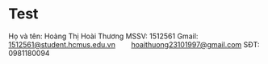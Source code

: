 # Test
Họ và tên: Hoàng Thị Hoài Thương
MSSV: 1512561
Gmail: 1512561@student.hcmus.edu.vn
        hoaithuong23101997@gmail.com
SĐT: 0981180094

